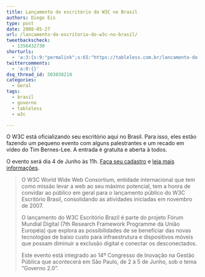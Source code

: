 ```yaml
---
title: Lançamento do escritório do W3C no Brasil
authors: Diego Eis
type: post
date: 2008-05-27
url: /lancamento-do-escritorio-do-w3c-no-brasil/
tweetbackscheck:
  - 1356432730
shorturls:
  - 'a:3:{s:9:"permalink";s:65:"https://tableless.com.br/lancamento-do-escritorio-do-w3c-no-brasil";s:7:"tinyurl";s:26:"https://tinyurl.com/3f4yuvp";s:4:"isgd";s:19:"https://is.gd/GxDTfH";}'
twittercomments:
  - 'a:0:{}'
dsq_thread_id: 503038218
categories:
  - Geral
tags:
  - brasil
  - governo
  - tableless
  - w3c

---
```

O W3C está oficializando seu escritório aqui no Brasil. Para isso, eles estão fazendo um pequeno evento com alguns palestrantes e um recado em vídeo do Tim Bernes-Lee. A entrada é gratuita e aberta à todos.

O evento será dia 4 de Junho às 11h. [Faça seu cadastro][1] e [leia mais informações][2].
  
<!--more-->

> O W3C World Wide Web Consortium, entidade internacional que tem como missão levar a web ao seu máximo potencial, tem a honra de convidar ao público em geral para o lançamento público do W3C Escritório Brasil, consolidando as atividades iniciadas em novembro de 2007.
> 
> O lançamento do W3C Escritório Brazil é parte do projeto Fórum Mundial Digital (7th Research Framework Programme da União Européia) que explora as possibilidades de se beneficiar das novas tecnologias de baixo custo para infraestrutura e dispositivos móveis que possam diminuir a exclusão digital e conectar os desconectados.
> 
> Este evento está integrado ao 14º Congresso de Inovação na Gestão Pública que acontecerá em São Paulo, de 2 à 5 de Junho, sob o tema &#8220;Governo 2.0&#8221;.

 [1]: https://www.w3c.br/2008/lancamento/cadastro.html
 [2]: https://www.w3c.br/2008/lancamento/